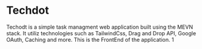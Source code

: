 # Techdot
Techodt is a simple task managment web application built using the MEVN stack. It utiliz technologies such as TailwindCss, Drag and Drop API, Google OAuth, Caching and more. This is the FrontEnd of the application.
1
